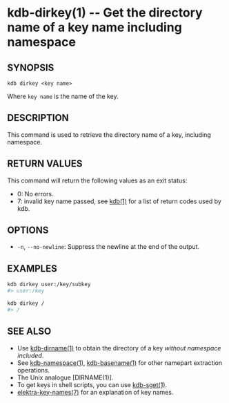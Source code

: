 # kdb-dirkey(1) -- Get the directory name of a key name including namespace

## SYNOPSIS

`kdb dirkey <key name>`

Where `key name` is the name of the key.

## DESCRIPTION

This command is used to retrieve the directory name of a key, including namespace.

## RETURN VALUES

This command will return the following values as an exit status:

- 0:
  No errors.
- 7:
  invalid key name passed, see [kdb(1)](kdb.md) for a list of return codes used by kdb.

## OPTIONS

- `-n`, `--no-newline`:
  Suppress the newline at the end of the output.

## EXAMPLES

```sh
kdb dirkey user:/key/subkey
#> user:/key

kdb dirkey /
#> /
```

## SEE ALSO

- Use [kdb-dirname(1)](kdb-dirname.md) to obtain the directory of a key _without namespace included_.
- See [kdb-namespace(1)](kdb-namespace.md), [kdb-basename(1)](kdb-basename.md) for other namepart extraction operations.
- The Unix analogue [DIRNAME(1)].
- To get keys in shell scripts, you can use [kdb-sget(1)](kdb-sget.md).
- [elektra-key-names(7)](elektra-key-names.md) for an explanation of key names.
